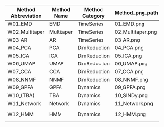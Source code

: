 | Method Abbreviation | Method Name | Method Category | Method_png_path | Method_link | Extra |
| --- | --- | --- | --- | --- | --- |
| W01_EMD | EMD | TimeSeries | 01_EMD.png | https://emd.readthedocs.io/en/stable/ |  |
| W02_Multitaper | Multitaper | TimeSeries | 02_Multitaper.png | https://github.com/preraulab/multitaper_toolbox |  |
| W03_AR | AR | TimeSeries | 03_AR.png | https://www.statsmodels.org/stable/generated/statsmodels.tsa.arima.model.ARIMA.html | https://compneuro.neuromatch.io/tutorials/W2D2_LinearSystems/student/W2D2_Tutorial4.html |
| W04_PCA | PCA | DimReduction | 04_PCA.png | https://scikit-learn.org/stable/modules/generated/sklearn.decomposition.PCA.html |  |
| W05_ICA | ICA | DimReduction | 05_ICA.png | https://scikit-learn.org/stable/modules/generated/sklearn.decomposition.FastICA.html |  |
| W06_UMAP | UMAP | DimReduction | 06_UMAP.png | https://umap-learn.readthedocs.io/en/latest/ |  |
| W07_CCA | CCA | DimReduction | 07_CCA.png |  | https://gregorygundersen.com/blog/2018/07/17/cca/ |
| W08_NNMF | NNMF | DimReduction | 08_NNMF.png | https://scikit-learn.org/stable/modules/generated/sklearn.decomposition.NMF.html |  |
| W09_GPFA | GPFA | Dynamics | 09_GPFA.png | https://elephant.readthedocs.io/en/latest/tutorials/gpfa.html |  |
| W10_(TBA) | TBA | Dynamics | 10_SINDy.png |  |  |
| W11_Network | Network | Dynamics | 11_Network.png | https://networkx.org/ |  |
| W12_HMM | HMM | Dynamics | 12_HMM.png | https://compneuro.neuromatch.io/tutorials/W3D2_HiddenDynamics/student/W3D2_Tutorial2.html?highlight=hidden+markov |  |